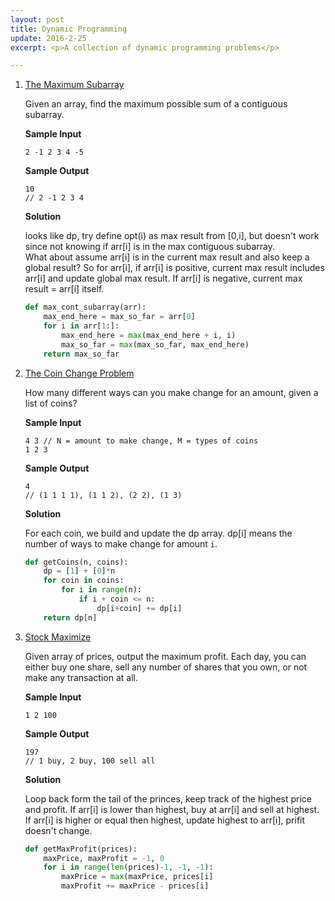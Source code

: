 ```yaml
---
layout: post
title: Dynamic Programming
update: 2016-2-25
excerpt: <p>A collection of dynamic programming problems</p>

---
```


1. [The Maximum Subarray](https://www.hackerrank.com/challenges/maxsubarray)

	Given an array, find the maximum possible sum of a contiguous subarray.

	**Sample Input**

	```
	2 -1 2 3 4 -5
	```

	**Sample Output**

	```
	10
	// 2 -1 2 3 4
	```

	**Solution**

	looks like dp, try define opt(i) as max result from [0,i], but doesn't work since not knowing if arr[i] is in the max contiguous subarray.  
What about assume arr[i] is in the current max result and also keep a global result?  So for arr[i], if arr[i] is positive, current max result includes arr[i] and update global max result.  If arr[i] is negative, current max result = arr[i] itself.

	```python
	def max_cont_subarray(arr):
		max_end_here = max_so_far = arr[0]
		for i in arr[1:]:
			max_end_here = max(max_end_here + i, i)
			max_so_far = max(max_so_far, max_end_here)
		return max_so_far
	
	```

2. [The Coin Change Problem](https://www.hackerrank.com/challenges/coin-change/)

	How many different ways can you make change for an amount, given a list of coins?  

	**Sample Input**
	
	```
	4 3 // N = amount to make change, M = types of coins
	1 2 3
	```
	
	**Sample Output**
	
	```
	4
	// (1 1 1 1), (1 1 2), (2 2), (1 3)
	```
	
	**Solution**
	
	For each coin, we build and update the dp array.  dp[i] means the number of ways to make change for amount `i`.

	```python
	def getCoins(n, coins):
	    dp = [1] + [0]*n
	    for coin in coins:
	        for i in range(n):
	            if i + coin <= n:
	                dp[i+coin] += dp[i]
	    return dp[n]
	```

3. [Stock Maximize](https://www.hackerrank.com/challenges/stockmax)

	Given array of prices, output the maximum profit.  Each day, you can either buy one share, sell any number of shares that you own, or not make any transaction at all.
	
	**Sample Input**
	
	```
	1 2 100
	```
	
	**Sample Output**
	
	```
	197
	// 1 buy, 2 buy, 100 sell all
	```
	
	**Solution**
	
	Loop back form the tail of the princes, keep track of the highest price and profit.  If arr[i] is lower than highest, buy at arr[i] and sell at highest.  If arr[i] is higher or equal then highest, update highest to arr[i], prifit doesn't change.
	
	```python
	def getMaxProfit(prices):
		maxPrice, maxProfit = -1, 0
		for i in range(len(prices)-1, -1, -1):
			maxPrice = max(maxPrice, prices[i]
			maxProfit += maxPrice - prices[i]
	```
